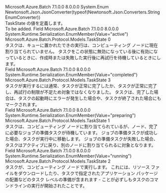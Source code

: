 <Type Name="TaskState" FullName="Microsoft.Azure.Batch.Protocol.Models.TaskState">
  <TypeSignature Language="C#" Value="public enum TaskState" />
  <TypeSignature Language="ILAsm" Value=".class public auto ansi sealed TaskState extends System.Enum" />
  <TypeSignature Language="DocId" Value="T:Microsoft.Azure.Batch.Protocol.Models.TaskState" />
  <TypeSignature Language="VB.NET" Value="Public Enum TaskState" />
  <TypeSignature Language="F#" Value="type TaskState = " />
  <AssemblyInfo>
    <AssemblyName>Microsoft.Azure.Batch</AssemblyName>
    <AssemblyVersion>7.1.0.0</AssemblyVersion>
    <AssemblyVersion>8.0.0.0</AssemblyVersion>
  </AssemblyInfo>
  <Base>
    <BaseTypeName>System.Enum</BaseTypeName>
  </Base>
  <Attributes>
    <Attribute>
      <AttributeName>Newtonsoft.Json.JsonConverter(typeof(Newtonsoft.Json.Converters.StringEnumConverter))</AttributeName>
    </Attribute>
  </Attributes>
  <Docs>
    <summary>
            TaskState の値を定義します。
            </summary>
    <remarks>To be added.</remarks>
  </Docs>
  <Members>
    <Member MemberName="Active">
      <MemberSignature Language="C#" Value="Active" />
      <MemberSignature Language="ILAsm" Value=".field public static literal valuetype Microsoft.Azure.Batch.Protocol.Models.TaskState Active = int32(0)" />
      <MemberSignature Language="DocId" Value="F:Microsoft.Azure.Batch.Protocol.Models.TaskState.Active" />
      <MemberSignature Language="VB.NET" Value="Active" />
      <MemberSignature Language="F#" Value="Active = 0" Usage="Microsoft.Azure.Batch.Protocol.Models.TaskState.Active" />
      <MemberType>Field</MemberType>
      <AssemblyInfo>
        <AssemblyName>Microsoft.Azure.Batch</AssemblyName>
        <AssemblyVersion>7.1.0.0</AssemblyVersion>
        <AssemblyVersion>8.0.0.0</AssemblyVersion>
      </AssemblyInfo>
      <Attributes>
        <Attribute>
          <AttributeName>System.Runtime.Serialization.EnumMember(Value="active")</AttributeName>
        </Attribute>
      </Attributes>
      <ReturnValue>
        <ReturnType>Microsoft.Azure.Batch.Protocol.Models.TaskState</ReturnType>
      </ReturnValue>
      <MemberValue>0</MemberValue>
      <Docs>
        <summary>
            タスクは、キューに置かれたできの実行は、コンピューティング ノードに現在割り当てられていません。 タスクをこの状態に無効になっている後に有効になっているときに、作成時または失敗した実行後に再試行を待機しているときにします。
            </summary>
      </Docs>
    </Member>
    <Member MemberName="Completed">
      <MemberSignature Language="C#" Value="Completed" />
      <MemberSignature Language="ILAsm" Value=".field public static literal valuetype Microsoft.Azure.Batch.Protocol.Models.TaskState Completed = int32(3)" />
      <MemberSignature Language="DocId" Value="F:Microsoft.Azure.Batch.Protocol.Models.TaskState.Completed" />
      <MemberSignature Language="VB.NET" Value="Completed" />
      <MemberSignature Language="F#" Value="Completed = 3" Usage="Microsoft.Azure.Batch.Protocol.Models.TaskState.Completed" />
      <MemberType>Field</MemberType>
      <AssemblyInfo>
        <AssemblyName>Microsoft.Azure.Batch</AssemblyName>
        <AssemblyVersion>7.1.0.0</AssemblyVersion>
        <AssemblyVersion>8.0.0.0</AssemblyVersion>
      </AssemblyInfo>
      <Attributes>
        <Attribute>
          <AttributeName>System.Runtime.Serialization.EnumMember(Value="completed")</AttributeName>
        </Attribute>
      </Attributes>
      <ReturnValue>
        <ReturnType>Microsoft.Azure.Batch.Protocol.Models.TaskState</ReturnType>
      </ReturnValue>
      <MemberValue>3</MemberValue>
      <Docs>
        <summary>
            タスクが実行するには通常、タスクが正常に完了したか、タスクが正常に完了し、再試行の制限が不足ため対象ではなくなりました。 タスクは、完了した場合は、タスクの起動時にエラーが発生した場合や、タスクが終了された場合にもマークされます。
            </summary>
      </Docs>
    </Member>
    <Member MemberName="Preparing">
      <MemberSignature Language="C#" Value="Preparing" />
      <MemberSignature Language="ILAsm" Value=".field public static literal valuetype Microsoft.Azure.Batch.Protocol.Models.TaskState Preparing = int32(1)" />
      <MemberSignature Language="DocId" Value="F:Microsoft.Azure.Batch.Protocol.Models.TaskState.Preparing" />
      <MemberSignature Language="VB.NET" Value="Preparing" />
      <MemberSignature Language="F#" Value="Preparing = 1" Usage="Microsoft.Azure.Batch.Protocol.Models.TaskState.Preparing" />
      <MemberType>Field</MemberType>
      <AssemblyInfo>
        <AssemblyName>Microsoft.Azure.Batch</AssemblyName>
        <AssemblyVersion>7.1.0.0</AssemblyVersion>
        <AssemblyVersion>8.0.0.0</AssemblyVersion>
      </AssemblyInfo>
      <Attributes>
        <Attribute>
          <AttributeName>System.Runtime.Serialization.EnumMember(Value="preparing")</AttributeName>
        </Attribute>
      </Attributes>
      <ReturnValue>
        <ReturnType>Microsoft.Azure.Batch.Protocol.Models.TaskState</ReturnType>
      </ReturnValue>
      <MemberValue>1</MemberValue>
      <Docs>
        <summary>
            タスクは、コンピューティング ノードに割り当てられているが、ノード、完了に必要なジョブの準備タスクが待機しています。 ジョブの準備タスクが成功した場合、タスクが実行中に移動します。 ジョブの準備タスクが失敗した場合、タスクはアクティブに戻り、別のノードに割り当てられるに対象となります。
            </summary>
      </Docs>
    </Member>
    <Member MemberName="Running">
      <MemberSignature Language="C#" Value="Running" />
      <MemberSignature Language="ILAsm" Value=".field public static literal valuetype Microsoft.Azure.Batch.Protocol.Models.TaskState Running = int32(2)" />
      <MemberSignature Language="DocId" Value="F:Microsoft.Azure.Batch.Protocol.Models.TaskState.Running" />
      <MemberSignature Language="VB.NET" Value="Running" />
      <MemberSignature Language="F#" Value="Running = 2" Usage="Microsoft.Azure.Batch.Protocol.Models.TaskState.Running" />
      <MemberType>Field</MemberType>
      <AssemblyInfo>
        <AssemblyName>Microsoft.Azure.Batch</AssemblyName>
        <AssemblyVersion>7.1.0.0</AssemblyVersion>
        <AssemblyVersion>8.0.0.0</AssemblyVersion>
      </AssemblyInfo>
      <Attributes>
        <Attribute>
          <AttributeName>System.Runtime.Serialization.EnumMember(Value="running")</AttributeName>
        </Attribute>
      </Attributes>
      <ReturnValue>
        <ReturnType>Microsoft.Azure.Batch.Protocol.Models.TaskState</ReturnType>
      </ReturnValue>
      <MemberValue>2</MemberValue>
      <Docs>
        <summary>
            タスクが、コンピューティング ノードで実行します。 これには、リソース ファイルをダウンロードしたり、タスクで指定されたアプリケーション パッケージの配置などのタスク レベルの準備が含まれます - ことが必ずしもタスクのコマンドラインの実行が開始されたことです。
            </summary>
      </Docs>
    </Member>
  </Members>
</Type>